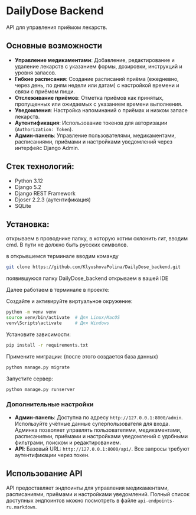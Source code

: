 # DailyDose Backend

API для управления приёмом лекарств.

## Основные возможности

- **Управление медикаментами**: Добавление, редактирование и удаление лекарств с указанием формы, дозировки, инструкций и уровня запасов.
- **Гибкие расписания**: Создание расписаний приёма (ежедневно, через день, по дням недели или датам) с настройкой времени и связи с приёмом пищи.
- **Отслеживание приёмов**: Отметка приёмов как принятых, пропущенных или ожидаемых с указанием времени выполнения.
- **Уведомления**: Настройка напоминаний о приёмах и низком запасе лекарств.
- **Аутентификация**: Использование токенов для авторизации (`Authorization: Token`).
- **Админ-панель**: Управление пользователями, медикаментами, расписаниями, приёмами и настройками уведомлений через интерфейс Django Admin.

## Стек технологий:
- Python 3.12
- Django 5.2
- Django REST Framework
- Djoser 2.2.3 (аутентификация)
- SQLite

## Установка:
открываем в проводнике папку, в которую хотим склонить гит, вводим cmd. В пути не должно быть русских символов.

в открывшемся терминале вводим команду
```bash
git clone https://github.com/KlyushovaPolina/DailyDose_backend.git
```
появившуюся папку DailyDose_backend открываем в вашей IDE 

Далее работаем в терминале в проекте:

Создайте и активируйте виртуальное окружение:
```bash
python -m venv venv
source venv/bin/activate  # Для Linux/MacOS
venv\Scripts\activate     # Для Windows
   ```

Установите зависимости:
```bash
pip install -r requirements.txt
   ```

Примените миграции: (после этого создается база данных)
```bash
python manage.py migrate
   ```

Запустите сервер:
```bash
python manage.py runserver
   ```

### Дополнительные настройки

- **Админ-панель**: Доступна по адресу `http://127.0.0.1:8000/admin`. Используйте учётные данные суперпользователя для входа. Админка позволяет управлять пользователями, медикаментами, расписаниями, приёмами и настройками уведомлений с удобными фильтрами, поиском и редактированием.
- **API**: Базовый URL: `http://127.0.0.1:8000/api/`. Все запросы требуют аутентификации через токен.

## Использование API

API предоставляет эндпоинты для управления медикаментами, расписаниями, приёмами и настройками уведомлений. Полный список доступных эндпоинтов можно посмотреть в файле `api-endpoints-ru.markdown`.